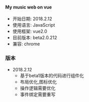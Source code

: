 #### My music web on vue

* 开始日期: 2018.2.12
* 使用语言: JavaScript
* 使用框架: vue2.0
* 目前版本: beta2.0.212
* 兼容: chrome


### 版本
+ 2018.2.12
    - 基于beta1版本的代码进行组件化
    - 布局优化,图标优化
    - 操作逻辑需要优化
    - 事件绑定需要重写
